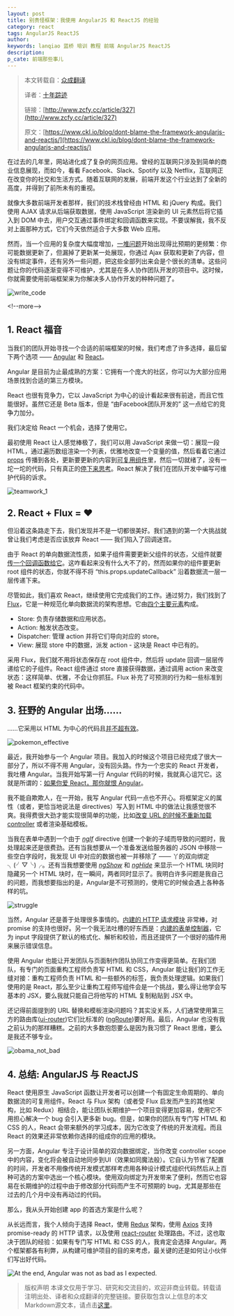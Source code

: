 ```yaml
---
layout: post
title: 别责怪框架：我使用 AngularJS 和 ReactJS 的经验
category: react
tags: AngularJS ReactJS
author: 
keywords: lanqiao 蓝桥 培训 教程 前端 AngularJS ReactJS
description:
p_cate: 前端那些事儿
---
```


> 本文转载自：[众成翻译](http://www.zcfy.cc)
> 
> 译者：[十年踪迹](http://www.zcfy.cc/@akira)
> 
> 链接：[http://www.zcfy.cc/article/327](http://www.zcfy.cc/article/327)
> 
> 原文：[https://www.ckl.io/blog/dont-blame-the-framework-angularjs-and-reactjs/](https://www.ckl.io/blog/dont-blame-the-framework-angularjs-and-reactjs/)

在过去的几年里，网站进化成了复杂的网页应用。曾经的互联网只涉及到简单的商业信息展现，而如今，看看 Facebook、Slack、Spotify 以及 Netflix，互联网正在改变你的社交和生活方式。随着互联网的发展，前端开发这个行业达到了全新的高度，并得到了前所未有的重视。

就像大多数前端开发者那样，我们的技术栈曾经由 HTML 和 jQuery 构成。我们使用 AJAX 请求从后端获取数据，使用 JavaScript 渲染新的 UI 元素然后将它插入到 DOM 中去，用户交互通过事件绑定和回调函数来实现。不要误解我，我不反对上面那种方式，它们今天依然适合于大多数 Web 应用。

然而，当一个应用的复杂度大幅度增加，[一堆问题](https://reinteractive.net/posts/186-lessons-learnt-by-building-single-page-applications)开始出现得比预期的更频繁：你可能数据更新了，但漏掉了更新某一处展现，你通过 Ajax 获取和更新了内容，但没有绑定事件，还有另外一些问题，把这些全部列出来会是个很长的清单。这些问题让你的代码逐渐变得不可维护，尤其是在多人协作团队开发的项目中。这时候，你就需要使用前端框架来为你解决多人协作开发的种种问题了。

![write_code](https://p5.ssl.qhimg.com/d/inn/49516259/write_code.gif)

&lt;!--more--&gt;

## 1. React 福音

当我们的团队开始寻找一个合适的前端框架的时候，我们考虑了许多选择，最后留下两个选项 —— [Angular](https://angularjs.org/) 和 [React](https://facebook.github.io/react/)。

Angular 是目前为止最成熟的方案：它拥有一个庞大的社区，你可以为大部分应用场景找到合适的第三方模块。

React 也很有竞争力，它以 JavaScript 为中心的设计看起来很有前途，而且它性能很好。虽然它还是 Beta 版本，但是 “由Facebook团队开发的” 这一点给它的竞争力加分。

我们决定给 React 一个机会，选择了使用它。

最初使用 React 让人感觉棒极了，我们可以用 JavaScript 来做一切：展现一段 HTML，通过遍历数组渲染一个列表，优雅地改变一个变量的值，然后看着它通过 [props](https://facebook.github.io/react/docs/transferring-props.html) 传播到各处，更新要更新的内容到[可复用组件](https://facebook.github.io/react/docs/reusable-components.html)里，然后一切就绪了，没有一坨一坨的代码，只有真正的[停下来思考](https://facebook.github.io/react/docs/thinking-in-react.html)。React 解决了我们在团队开发中编写可维护代码的诉求。

![teamwork_1](https://p5.ssl.qhimg.com/d/inn/2aabee1d/teamwork_1.gif)

## 2. React + Flux = ♥

但沿着这条路走下去，我们发现并不是一切都很美好。我们遇到的第一个大挑战就曾让我们考虑是否应该放弃 React —— 我们陷入了回调迷宫。

由于 React 的单向数据流性质，如果子组件需要更新父组件的状态，父组件就要[传一个回调函数给它](https://facebook.github.io/react/tips/communicate-between-components.html)。这咋看起来没有什么大不了的，然而如果你的组件要更新 root 组件的状态，你就不得不将 “this.props.updateCallback” 沿着数据流一层一层传递下来。

尽管如此，我们喜欢 React，继续使用它完成我们的工作。通过努力，我们找到了 [Flux](https://facebook.github.io/flux/)，它是一种规范化单向数据流的架构思想。它由[四个主要元素](https://facebook.github.io/flux/docs/overview.html#structure-and-data-flow)构成。

*   Store: 负责存储数据和应用状态。
*   Action: 触发状态改变。
*   Dispatcher: 管理 action 并将它们导向对应的 store。
*   View: 展现 store 中的数据，派发 action - 这块是 React 中已有的。

采用 Flux，我们就不用将状态保存在 root 组件中，然后将 update 回调一层层传递给它的子组件。React 组件通过 store 直接获得数据，通过调用 action 来改变状态：这样简单、优雅，不会让你抓狂。Flux 补充了可预测的行为和一些标准到被 React 框架约束的代码中。


## 3. 狂野的 Angular 出场……

……它采用以 HTML 为中心的代码且[并不超有效](http://knowyourmeme.com/memes/its-super-effective)。

![pokemon_effective](https://p5.ssl.qhimg.com/d/inn/b280a723/pokemon_effective.jpg)

最近，我开始参与一个 Angular 项目。我加入的时候这个项目已经完成了很大一部分了，所以不得不用 Angular，没有回头路。作为一个忠实的 React 开发者，我吐槽 Angular。当我开始写第一行 Angular 代码的时候，我就真心诅咒它。这就是所谓的：[如果你爱 React，那你就恨 Angular](https://medium.com/%40jeffwhelpley/screw-you-angular-62b3889fd678#.oy3ij6ft3)。

我不能自欺欺人，在一开始，我写 Angular 代码一点也不开心。将框架定义的属性（或者，更恰当地说法是 directives）写入到 HTML 中的做法让我感觉很不爽。我得费很大劲才能实现很简单的功能，比如[改变 URL 的时候不重新加载 controller](https://github.com/angular/angular.js/issues/1699) 或者渲染基础模板。

当我在表单中遇到一个由于 _[ngIf](https://docs.angularjs.org/api/ng/directive/ngIf)_ directive 创建一个新的子域而导致的问题时，我处理起来还是很费劲。还有当我想要从一个准备发送给服务器的 JSON 中移除一些空白字段时，我发现 UI 中对应的数据也被一并移除了 —— 丫的双向绑定 ╮(╯▽╰)╭。还有当我想要使用 _[ngShow](https://docs.angularjs.org/api/ng/directive/ngShow)_ 和 _[ngHide](https://docs.angularjs.org/api/ng/directive/ngHide)_ 来显示一个 HTML 块同时隐藏另一个 HTML 块时，在一瞬间，两者同时显示了。我明白许多问题是我自己的问题，而我想要指出的是，Angular是不可预测的，使用它的时候会遇上各种各样的坑。

![struggle](https://p5.ssl.qhimg.com/d/inn/8e8d718a/struggle.gif)

当然，Angular 还是善于处理很多事情的。[内建的 HTTP 请求模块](https://docs.angularjs.org/api/ng/service/$http) 非常棒，对 promise 的支持也很好。另一个我无法吐槽的好东西是：[内建的表单控制器](https://docs.angularjs.org/api/ng/type/ngModel.NgModelController)，它为 input 字段提供了默认的格式化、解析和校验，而且还提供了一个很好的插件用来展示错误信息。

使用 Angular 也能让开发团队与页面制作团队协同工作变得更简单。在我们团队，有专门的页面重构工程师负责写 HTML 和 CSS，Angular 能让我们的工作无缝对接：重构工程师负责 HTML 和一些额外的标签，我负责处理逻辑。如果我们使用的是 React，那么至少让重构工程师写组件会是一个挑战，要么得让他学会写基本的 JSX，要么我就只能自己将他写的 HTML 复制粘贴到 JSX 中。

还记得前面提到的 URL 替换和模板渲染问题吗？其实没关系，人们通常使用第三方的路由库([ui-router](https://github.com/angular-ui/ui-router))它们比标准的 ([ngRoute](https://docs.angularjs.org/api/ngRoute))要好用。最后，Angular 也没有我之前认为的那样糟糕。之前的大多数抱怨要么是因为我习惯了 React 思维，要么是我还不够专业。

![obama_not_bad](https://p5.ssl.qhimg.com/d/inn/c8cc886e/obama_not_bad.gif)

## 4. 总结: AngularJS 与 ReactJS

React 使用原生 JavaScript 函数让开发者可以创建一个有固定生命周期的、单向数据流的可复用组件。React 与 Flux 架构（或者受 Flux 启发而产生的其他架构，比如 Redux）相结合，能让团队长期维护一个项目变得更加容易，使用它不用担心解决一个 bug 会引入更多新 bug。但是，如果你的团队有专门写 HTML 和 CSS 的人，React 会带来额外的学习成本，因为它改变了传统的开发流程。而且 React 的效果还非常依赖你选择的组成你的应用的模块。

另一方面，Angular 专注于设计简单的双向数据绑定，当你改变 controller scope 中的内容，变化将会被自动地同步到UI（效果如同魔法般）。它自认为节省了配置的时间，开发者不用像传统开发模式那样考虑用各种设计模式组织代码然后从上百种可选的方案中选出一个核心模块。使用双向绑定为开发带来了便利，然而它也容易在长期维护的过程中由于修改部分代码而产生不可预期的 bug，尤其是那些在过去的几个月中没有再动过的代码。

那么，我从头开始创建 app 的首选方案是什么呢？

从长远而言，我个人倾向于选择 React，使用 [Redux](https://www.ckl.iohttp://redux.js.org/) 架构，使用 [Axios](https://github.com/mzabriskie/axios) 支持 promise-ready 的 HTTP 请求，以及使用 [react-router](https://github.com/reactjs/react-router) 处理路由。不过，这也取决于团队的经验：如果有专门写 HTML 和 CSS 的人，我肯定会选择 Angular。两个框架都各有利弊，从构建可维护项目的目的来考虑，最关键的还是如何让小伙伴们写出好代码。

![At the end, Angular was not as bad as I expected.](https://p5.ssl.qhimg.com/d/inn/01a348f8/At-the-end-Angular-was-not-as-bad-as-I-expected..gif)

> 版权声明
> 本译文仅用于学习、研究和交流目的，欢迎非商业转载。转载请注明出处、译者和众成翻译的完整链接。要获取包含以上信息的本文Markdown源文本，请点击[这里](http://www.zcfy.cc/api/getarticlemarkdown?id=327)。